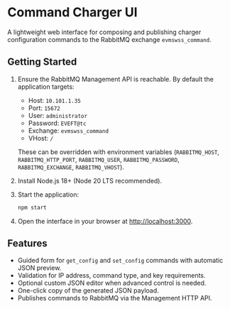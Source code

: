 # Command Charger UI

A lightweight web interface for composing and publishing charger configuration commands to the RabbitMQ exchange `evmswss_command`.

## Getting Started

1. Ensure the RabbitMQ Management API is reachable. By default the application targets:
   - Host: `10.101.1.35`
   - Port: `15672`
   - User: `administrator`
   - Password: `EVEFT@tc`
   - Exchange: `evmswss_command`
   - VHost: `/`

   These can be overridden with environment variables (`RABBITMQ_HOST`, `RABBITMQ_HTTP_PORT`, `RABBITMQ_USER`, `RABBITMQ_PASSWORD`, `RABBITMQ_EXCHANGE`, `RABBITMQ_VHOST`).

2. Install Node.js 18+ (Node 20 LTS recommended).

3. Start the application:

   ```bash
   npm start
   ```

4. Open the interface in your browser at [http://localhost:3000](http://localhost:3000).

## Features

- Guided form for `get_config` and `set_config` commands with automatic JSON preview.
- Validation for IP address, command type, and key requirements.
- Optional custom JSON editor when advanced control is needed.
- One-click copy of the generated JSON payload.
- Publishes commands to RabbitMQ via the Management HTTP API.
